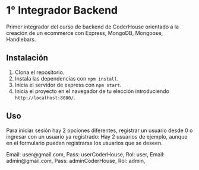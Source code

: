 # 1° Integrador Backend
Primer integrador del curso de backend de CoderHouse orientado a la creación de un ecommerce con Express, MongoDB, Mongoose, Handlebars.

## Instalación
1. Clona el repositorio.
2. Instala las dependencias con `npm install`.
3. Inicia el servidor de express con `npm start`.
4. Inicia el proyecto en el navegador de tu elección introduciendo `http://localhost:8080/`.

## Uso
Para iniciar sesión hay 2 opciones diferentes, registrar un usuario desde 0 o ingresar con un usuario ya registrado:
Hay 2 usuarios de ejemplo, aunque en el formulario pueden registrarse los usuarios que se deseen.

<Usuario sin permisos:>
Email: user@gmail.com,
Pass: userCoderHouse,
Rol: user,

<Usuario con permisos:>
Email: admin@gmail.com,
Pass: adminCoderHouse,
Rol: admin,
